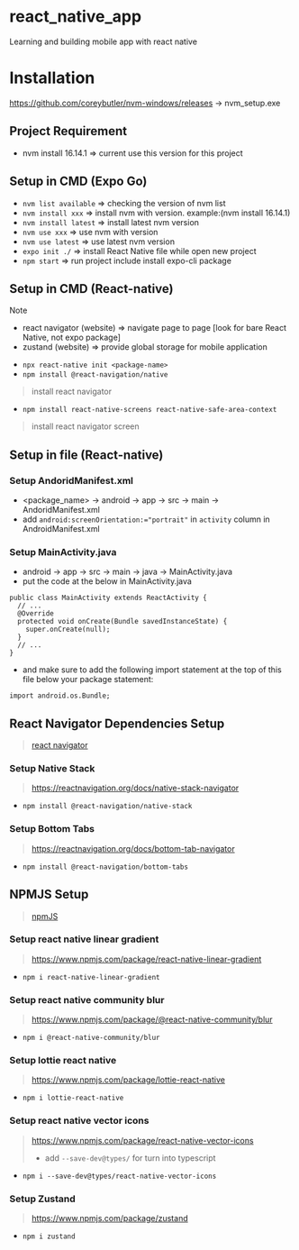 # react_native_app
Learning and building mobile app with react native

# Installation 
https://github.com/coreybutler/nvm-windows/releases -> nvm_setup.exe

## Project Requirement 
- nvm install 16.14.1 => current use this version for this project

## Setup in CMD (Expo Go)
- `nvm list available` => checking the version of nvm list
- `nvm install xxx` => install nvm with version. example:(nvm install 16.14.1)
- `nvm install latest` => install latest nvm version
- `nvm use xxx` => use nvm with version 
- `nvm use latest` => use latest nvm version
- `expo init ./` => install React Native file while open new project
- `npm start` => run project include install expo-cli package

## Setup in CMD (React-native)
> [!NOTE]
> - react navigator (website) => navigate page to page [look for bare React Native, not expo package]
> - zustand (website) => provide global storage for mobile application
- `npx react-native init <package-name>`
- `npm install @react-navigation/native`
> install react navigator 
- `npm install react-native-screens react-native-safe-area-context`
> install react navigator screen


## Setup in file (React-native)
### Setup AndoridManifest.xml
- <package_name> -> android -> app -> src -> main -> AndoridManifest.xml
- add `android:screenOrientation:="portrait"` in `activity` column in AndroidManifest.xml
  
### Setup MainActivity.java
- android -> app -> src -> main -> java -> MainActivity.java
- put the code at the below in MainActivity.java 
```
public class MainActivity extends ReactActivity {
  // ...
  @Override
  protected void onCreate(Bundle savedInstanceState) {
    super.onCreate(null);
  }
  // ...
}
```
- and make sure to add the following import statement at the top of this file below your package statement:
```
import android.os.Bundle;
```

## React Navigator Dependencies Setup
> [react navigator](https://reactnavigation.org/docs/getting-started/)
### Setup Native Stack
> https://reactnavigation.org/docs/native-stack-navigator
- `npm install @react-navigation/native-stack`

### Setup Bottom Tabs 
> https://reactnavigation.org/docs/bottom-tab-navigator
- `npm install @react-navigation/bottom-tabs`


## NPMJS Setup
>[npmJS](https://www.npmjs.com/)

### Setup react native linear gradient
> https://www.npmjs.com/package/react-native-linear-gradient
- `npm i react-native-linear-gradient`

### Setup react native community blur
> https://www.npmjs.com/package/@react-native-community/blur
- `npm i @react-native-community/blur`

### Setup lottie react native
> https://www.npmjs.com/package/lottie-react-native
- `npm i lottie-react-native`

### Setup react native vector icons
> https://www.npmjs.com/package/react-native-vector-icons
> - add `--save-dev@types/` for turn into typescript
- `npm i --save-dev@types/react-native-vector-icons`

### Setup Zustand
> https://www.npmjs.com/package/zustand
- `npm i zustand`


